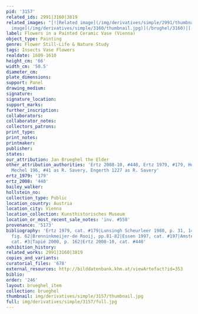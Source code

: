 ```yaml
---
pid: '3157'
related_ids: 2991|3160|3819
related_images: "[![Related image](/img/derivatives/simple/2991/thumbnail.jpg)](/brughel/2991)|[![Related
  image](/img/derivatives/simple/3160/thumbnail.jpg)](/brughel/3160)|[![Related image](/img/derivatives/simple/3819/thumbnail.jpg)](/brughel/3819)"
label: Flowers in a Painted Ceramic Vase (Vienna)
object_type: Painting
genre: Flower Still-Life & Nature Study
tags: Insects Vase Flowers
realdate: 1609-1610
height_cm: '66'
width_cm: '50.5'
diameter_cm: 
plate_dimensions: 
support: Panel
drawing_medium: 
signature: 
signature_location: 
support_marks: 
further_inscription: 
collaborators: 
collaborator_notes: 
collectors_patrons: 
print_type: 
print_notes: 
printmaker: 
publisher: 
states: 
our_attribution: Jan Brueghel the Elder
other_attribution_authorities: 'Ertz 2008-10, #440, Ertz 1979, #179, Honig database,
  Mechel 196, #41 as R. Savery, Engerth 1227 as R. Savery'
ertz_1979: '179'
ertz_2008: '440'
bailey_walker: 
hollstein_no: 
collection_type: Public
location_country: Austria
location_city: Vienna
location_collection: Kunsthistorisches Museum
location_or_most_recent_sale_notes: 'inv. #558'
provenance: '5173'
bibliography: 'Ertz 1979, cat. #179|Lunsingh Scheurleer 1980, p. 31, 144, note 120,
  fig. 62|Brenninkmeijer-de Rooij, pp.81-82|Essen 1997, cat. #197|Amsterdam 1999,
  cat. #3|Tapié 2000, p. 162|Ertz 2008-10, cat. #440'
exhibition_history: 
related_works: 2991|3160|3819
copies_and_variants: 
curatorial_files: '678'
external_resources: http://bilddatenbank.khm.at/viewArtefact?id=353
biblio: 
order: '246'
layout: brueghel_item
collection: brueghel
thumbnail: img/derivatives/simple/3157/thumbnail.jpg
full: img/derivatives/simple/3157/full.jpg
---
```

